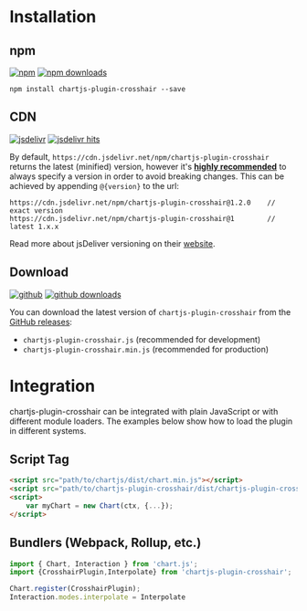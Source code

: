 # Installation

## npm

[![npm](https://img.shields.io/npm/v/chartjs-plugin-crosshair.svg?style=flat-square&maxAge=600)](https://npmjs.com/package/chartjs-plugin-crosshair) [![npm downloads](https://img.shields.io/npm/dm/chartjs-plugin-crosshair.svg?style=flat-square&maxAge=600)](https://npmjs.com/package/chartjs-plugin-crosshair)

    npm install chartjs-plugin-crosshair --save

## CDN

[![jsdelivr](https://img.shields.io/npm/v/chartjs-plugin-crosshair.svg?label=jsdelivr&style=flat-square&maxAge=600)](https://cdn.jsdelivr.net/npm/chartjs-plugin-crosshair@latest/dist/) [![jsdelivr hits](https://data.jsdelivr.com/v1/package/npm/chartjs-plugin-crosshair/badge)](https://www.jsdelivr.com/package/npm/chartjs-plugin-crosshair)

By default, `https://cdn.jsdelivr.net/npm/chartjs-plugin-crosshair` returns the latest (minified) version, however it's [**highly recommended**](https://www.jsdelivr.com/features) to always specify a version in order to avoid breaking changes. This can be achieved by appending `@{version}` to the url:

    https://cdn.jsdelivr.net/npm/chartjs-plugin-crosshair@1.2.0    // exact version
    https://cdn.jsdelivr.net/npm/chartjs-plugin-crosshair@1        // latest 1.x.x

Read more about jsDeliver versioning on their [website](http://www.jsdelivr.com/).

## Download

[![github](https://img.shields.io/github/release/abelheinsbroek/chartjs-plugin-crosshair.svg?style=flat-square&maxAge=600)](https://github.com/abelheinsbroek/chartjs-plugin-crosshair/releases/latest) [![github downloads](https://img.shields.io/github/downloads/abelheinsbroek/chartjs-plugin-crosshair/total.svg?style=flat-square&maxAge=600)](http://www.somsubhra.com/github-release-stats/?username=abelheinsbroek&repository=chartjs-plugin-crosshair)

You can download the latest version of `chartjs-plugin-crosshair` from the [GitHub releases](https://github.com/abelheinsbroek/chartjs-plugin-crosshair/releases/latest):

- `chartjs-plugin-crosshair.js` (recommended for development)
- `chartjs-plugin-crosshair.min.js` (recommended for production)

# Integration


chartjs-plugin-crosshair can be integrated with plain JavaScript or with different module loaders. The examples below show how to load the plugin in different systems.

## Script Tag

```html
<script src="path/to/chartjs/dist/chart.min.js"></script>
<script src="path/to/chartjs-plugin-crosshair/dist/chartjs-plugin-crosshair.min.js"></script>
<script>
    var myChart = new Chart(ctx, {...});
</script>
```

## Bundlers (Webpack, Rollup, etc.)

```js
import { Chart, Interaction } from 'chart.js';
import {CrosshairPlugin,Interpolate} from 'chartjs-plugin-crosshair';

Chart.register(CrosshairPlugin);
Interaction.modes.interpolate = Interpolate
```

